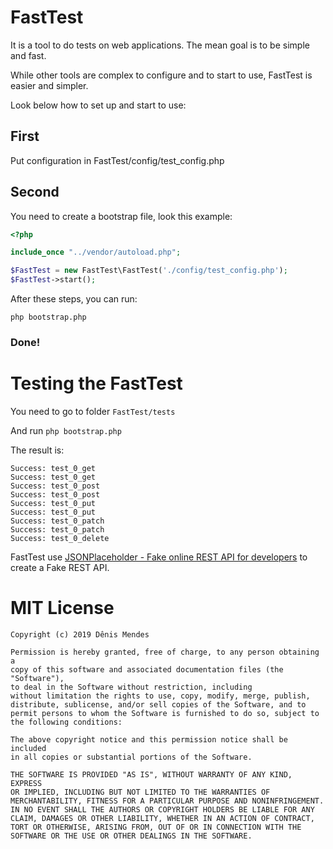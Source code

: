 # FastTest
It is a tool to do tests on web applications.
The mean goal is to be simple and fast.

While other tools are complex to configure and to start to use, FastTest is easier and simpler.

Look below how to set up and start to use:

## First
Put configuration in FastTest/config/test_config.php

## Second
You need to create a bootstrap file, look this example:

```php
<?php

include_once "../vendor/autoload.php";

$FastTest = new FastTest\FastTest('./config/test_config.php');
$FastTest->start();
```

After these steps, you can run:

```
php bootstrap.php 
```

### Done!

# Testing the FastTest
You need to go to folder  `FastTest/tests`

And run `php bootstrap.php`

The result is:

```
Success: test_0_get  
Success: test_0_get  
Success: test_0_post  
Success: test_0_post  
Success: test_0_put  
Success: test_0_put  
Success: test_0_patch  
Success: test_0_patch  
Success: test_0_delete
```

FastTest use [JSONPlaceholder - Fake online REST API for developers](http://jsonplaceholder.typicode.com) to create a Fake REST API.

# MIT License
```
Copyright (c) 2019 Dênis Mendes

Permission is hereby granted, free of charge, to any person obtaining a
copy of this software and associated documentation files (the "Software"),
to deal in the Software without restriction, including
without limitation the rights to use, copy, modify, merge, publish,
distribute, sublicense, and/or sell copies of the Software, and to
permit persons to whom the Software is furnished to do so, subject to
the following conditions:

The above copyright notice and this permission notice shall be included
in all copies or substantial portions of the Software.

THE SOFTWARE IS PROVIDED "AS IS", WITHOUT WARRANTY OF ANY KIND, EXPRESS
OR IMPLIED, INCLUDING BUT NOT LIMITED TO THE WARRANTIES OF
MERCHANTABILITY, FITNESS FOR A PARTICULAR PURPOSE AND NONINFRINGEMENT.
IN NO EVENT SHALL THE AUTHORS OR COPYRIGHT HOLDERS BE LIABLE FOR ANY
CLAIM, DAMAGES OR OTHER LIABILITY, WHETHER IN AN ACTION OF CONTRACT,
TORT OR OTHERWISE, ARISING FROM, OUT OF OR IN CONNECTION WITH THE
SOFTWARE OR THE USE OR OTHER DEALINGS IN THE SOFTWARE.
```

